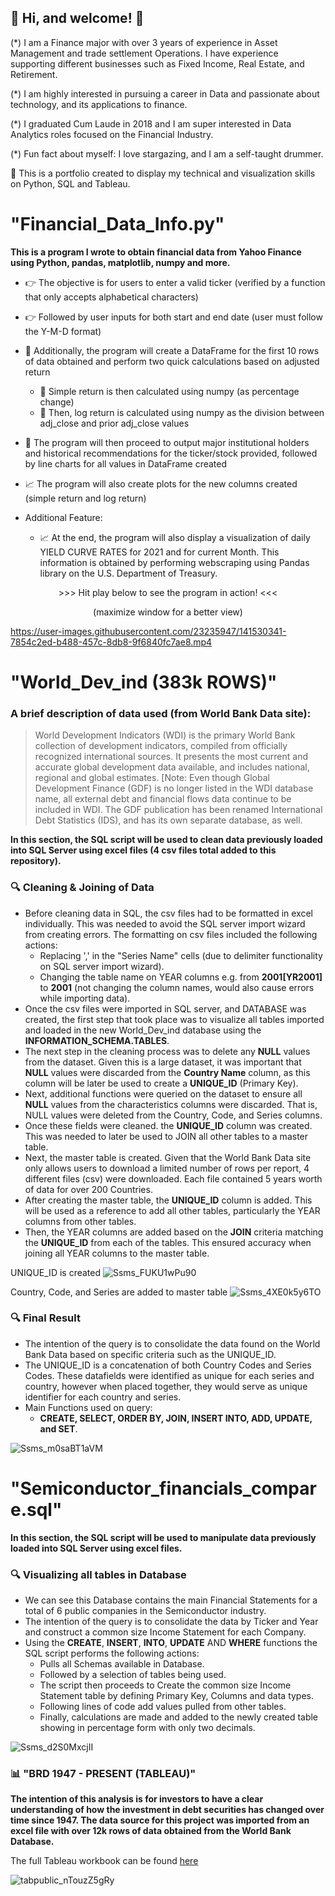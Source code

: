 ## 👋 Hi, and welcome! 👋  

(*) I am a Finance major with over 3 years of experience in Asset Management and trade settlement Operations. I have experience supporting different businesses such as Fixed Income, Real Estate, and Retirement. 

(*) I am highly interested in pursuing a career in Data and passionate about technology, and its applications to finance. 

(*) I graduated Cum Laude in 2018 and I am super interested in Data Analytics roles focused on the Financial Industry. 

(*) Fun fact about myself: I love stargazing, and I am a self-taught drummer.

:dart: This is a portfolio created to display my technical and visualization skills on Python, SQL and Tableau.

# "Financial_Data_Info.py" 

**This is a program I wrote to obtain financial data from Yahoo Finance using Python, pandas, matplotlib, numpy and more.**

- :point_right: The objective is for users to enter a valid ticker (verified by a function that only accepts alphabetical characters)
- :point_right: Followed by user inputs for both start and end date (user must follow the Y-M-D format)
- :green_book: Additionally, the program will create a DataFrame for the first 10 rows of data obtained and perform two quick calculations based on adjusted return
  - :dart: Simple return is then calculated using numpy (as percentage change)
  - :dart: Then, log return is calculated using numpy as the division between adj_close and prior adj_close values
- :page_facing_up: The program will then proceed to output major institutional holders and historical recommendations for the ticker/stock provided, followed by line charts for all values in DataFrame created
- :chart_with_upwards_trend: The program will also create plots for the new columns created (simple return and log return)

- Additional Feature:
  - :chart_with_upwards_trend: At the end, the program will also display a visualization of daily YIELD CURVE RATES for 2021 and for current Month. This information is obtained by performing webscraping using Pandas library on the U.S. Department of Treasury.

<p align="center">
  >>> Hit play below to see the program in action! <<<
</p>

<p align="center">
  (maximize window for a better view)
</p>

https://user-images.githubusercontent.com/23235947/141530341-7854c2ed-b488-457c-8db8-9f6840fc7ae8.mp4


# "World_Dev_ind (383k ROWS)" 

### A brief description of data used (from World Bank Data site):
>World Development Indicators (WDI) is the primary World Bank collection of development indicators, compiled from officially recognized international sources. It presents the most current and accurate global development data available, and includes national, regional and global estimates. [Note: Even though Global Development Finance (GDF) is no longer listed in the WDI database name, all external debt and financial flows data continue to be included in WDI. The GDF publication has been renamed International Debt Statistics (IDS), and has its own separate database, as well.

**In this section, the SQL script will be used to clean data previously loaded into SQL Server using excel files (4 csv files total added to this repository).**


### 🔍 Cleaning & Joining of Data

- Before cleaning data in SQL, the csv files had to be formatted in excel individually. This was needed to avoid the SQL server import wizard from creating errors. The formatting on csv files included the following actions:
    - Replacing ',' in the "Series Name" cells (due to delimiter functionality on SQL server import wizard).
    - Changing the table name on YEAR columns e.g. from **2001[YR2001]** to **2001** (not changing the column names, would also cause errors while importing data).
- Once the csv files were imported in SQL server, and DATABASE was created, the first step that took place was to visualize all tables imported and loaded in the new World_Dev_ind database using the **INFORMATION_SCHEMA.TABLES**.
- The next step in the cleaning process was to delete any **NULL** values from the dataset. Given this is a large dataset, it was important that **NULL** values were discarded from the **Country Name** column, as this column will be later be used to create a **UNIQUE_ID** (Primary Key).
- Next, additional functions were queried on the dataset to ensure all **NULL** values from the characteristics columns were discarded. That is, NULL values were deleted from the Country, Code, and Series columns.
- Once these fields were cleaned. the **UNIQUE_ID** column was created. This was needed to later be used to JOIN all other tables to a master table.
- Next, the master table is created. Given that the World Bank Data site only allows users to download a limited number of rows per report, 4 different files (csv) were downloaded. Each file contained 5 years worth of data for over 200 Countries.
- After creating the master table, the **UNIQUE_ID** column is added. This will be used as a reference to add all other tables, particularly the YEAR columns from other tables.
- Then, the YEAR columns are added based on the **JOIN** criteria matching the **UNIQUE_ID** from each of the tables. This ensured accuracy when joining all YEAR columns to the master table.

UNIQUE_ID is created
![Ssms_FUKU1wPu90](https://user-images.githubusercontent.com/23235947/141686714-25d3d5f5-0f4f-48c0-8f1f-27d344b07b07.png)

Country, Code, and Series are added to master table
![Ssms_4XE0k5y6TO](https://user-images.githubusercontent.com/23235947/141686741-86ccf745-13cd-4819-906f-fc408652938c.png)

### 🔍 Final Result
- The intention of the query is to consolidate the data found on the World Bank Data based on specific criteria such as the UNIQUE_ID. 
- The UNIQUE_ID is a concatenation of both Country Codes and Series Codes. These datafields were identified as unique for each series and country, however when placed together, they would serve as unique identifier for each country and series.
- Main Functions used on query:
   - **CREATE, SELECT, ORDER BY, JOIN, INSERT INTO, ADD, UPDATE, and SET**.

![Ssms_m0saBT1aVM](https://user-images.githubusercontent.com/23235947/141686700-dae25629-a66e-4005-9d3d-5aca64669d29.png)




# "Semiconductor_financials_compare.sql" 

**In this section, the SQL script will be used to manipulate data previously loaded into SQL Server using excel files.**

### 🔍 Visualizing all tables in Database

- We can see this Database contains the main Financial Statements for a total of 6 public companies in the Semiconductor industry.
- The intention of the query is to consolidate the data by Ticker and Year and construct a common size Income Statement for each Company.
- Using the **CREATE**, **INSERT**, **INTO**, **UPDATE** AND **WHERE** functions the SQL script performs the following actions:
    - Pulls all Schemas available in Database.
    - Followed by a selection of tables being used.
    - The script then proceeds to Create the common size Income Statement table by defining Primary Key, Columns and data types.
    - Following lines of code add values pulled from other tables.
    - Finally, calculations are made and added to the newly created table showing in percentage form with only two decimals.

![Ssms_d2S0MxcjII](https://user-images.githubusercontent.com/23235947/141656219-4d051758-4dbd-40c6-99db-8e7f689bbc00.png)

### 📊 "BRD 1947 - PRESENT (TABLEAU)" 

**The intention of this analysis is for investors to have a clear understanding of how the investment in debt securities has changed over time since 1947. The data source for this project was imported from an excel file with over 12k rows of data obtained from the World Bank Database.**

The full Tableau workbook can be found [here](https://public.tableau.com/views/World_Bank_Bonds/Cover?:language=en-US&:display_count=n&:origin=viz_share_link)

![tabpublic_nTouzZ5gRy](https://user-images.githubusercontent.com/23235947/141209034-3cf3cc84-bbf7-441d-95ae-7305f5f76a47.png)

